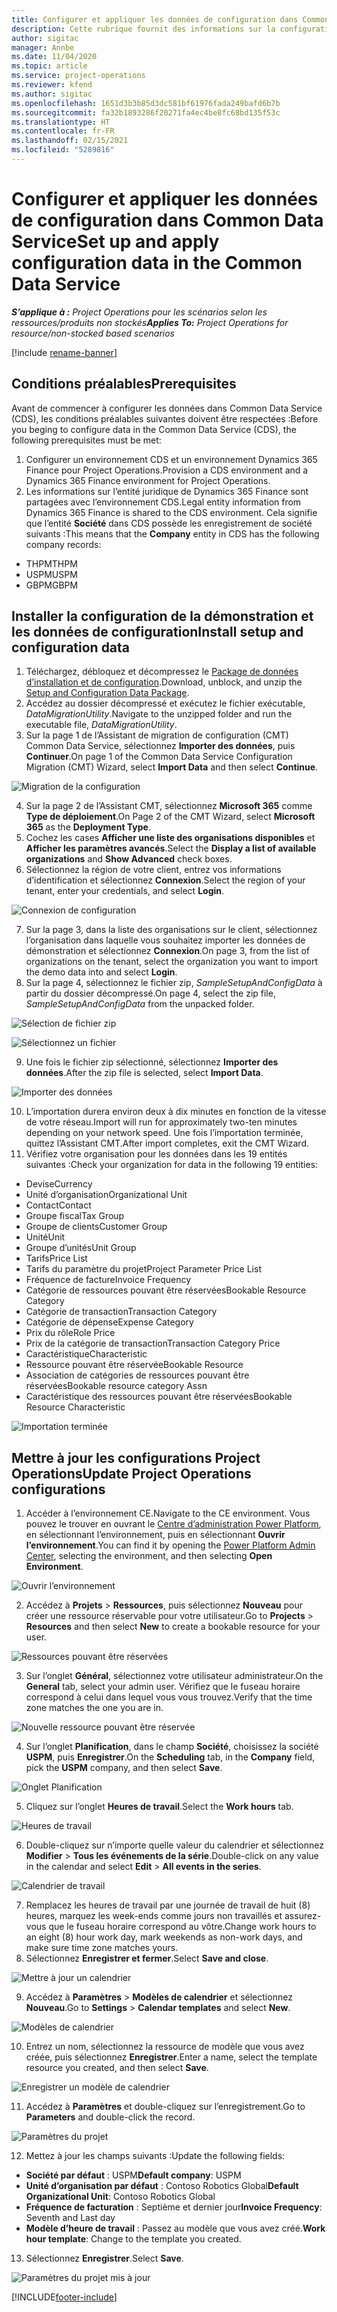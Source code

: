 ```yaml
---
title: Configurer et appliquer les données de configuration dans Common Data Service
description: Cette rubrique fournit des informations sur la configuration et l’application des données de configuration dans Project Operations.
author: sigitac
manager: Annbe
ms.date: 11/04/2020
ms.topic: article
ms.service: project-operations
ms.reviewer: kfend
ms.author: sigitac
ms.openlocfilehash: 1651d3b3b85d3dc581bf61976fada249bafd6b7b
ms.sourcegitcommit: fa32b1893286f20271fa4ec4be8fc68bd135f53c
ms.translationtype: HT
ms.contentlocale: fr-FR
ms.lasthandoff: 02/15/2021
ms.locfileid: "5289816"
---
```

# <a name="set-up-and-apply-configuration-data-in-the-common-data-service"></a><span data-ttu-id="2df66-103">Configurer et appliquer les données de configuration dans Common Data Service</span><span class="sxs-lookup"><span data-stu-id="2df66-103">Set up and apply configuration data in the Common Data Service</span></span> 

<span data-ttu-id="2df66-104">_**S’applique à :** Project Operations pour les scénarios selon les ressources/produits non stockés_</span><span class="sxs-lookup"><span data-stu-id="2df66-104">_**Applies To:** Project Operations for resource/non-stocked based scenarios_</span></span>

[!include [rename-banner](~/includes/cc-data-platform-banner.md)]

## <a name="prerequisites"></a><span data-ttu-id="2df66-105">Conditions préalables</span><span class="sxs-lookup"><span data-stu-id="2df66-105">Prerequisites</span></span>

<span data-ttu-id="2df66-106">Avant de commencer à configurer les données dans Common Data Service (CDS), les conditions préalables suivantes doivent être respectées :</span><span class="sxs-lookup"><span data-stu-id="2df66-106">Before you beging to configure data in the Common Data Service (CDS), the following prerequisites must be met:</span></span>

1.  <span data-ttu-id="2df66-107">Configurer un environnement CDS et un environnement Dynamics 365 Finance pour Project Operations.</span><span class="sxs-lookup"><span data-stu-id="2df66-107">Provision a CDS environment and a Dynamics 365 Finance environment for Project Operations.</span></span>
2.  <span data-ttu-id="2df66-108">Les informations sur l’entité juridique de Dynamics 365 Finance sont partagées avec l’environnement CDS.</span><span class="sxs-lookup"><span data-stu-id="2df66-108">Legal entity information from Dynamics 365 Finance is shared to the CDS environment.</span></span> <span data-ttu-id="2df66-109">Cela signifie que l’entité **Société** dans CDS possède les enregistrement de société suivants :</span><span class="sxs-lookup"><span data-stu-id="2df66-109">This means that the **Company** entity in CDS has the following company records:</span></span>
  - <span data-ttu-id="2df66-110">THPM</span><span class="sxs-lookup"><span data-stu-id="2df66-110">THPM</span></span>
  - <span data-ttu-id="2df66-111">USPM</span><span class="sxs-lookup"><span data-stu-id="2df66-111">USPM</span></span>
  - <span data-ttu-id="2df66-112">GBPM</span><span class="sxs-lookup"><span data-stu-id="2df66-112">GBPM</span></span>

## <a name="install-setup-and-configuration-data"></a><span data-ttu-id="2df66-113">Installer la configuration de la démonstration et les données de configuration</span><span class="sxs-lookup"><span data-stu-id="2df66-113">Install setup and configuration data</span></span>

1. <span data-ttu-id="2df66-114">Téléchargez, débloquez et décompressez le [Package de données d’installation et de configuration](https://download.microsoft.com/download/1/3/4/1349369c-6209-42b7-b3b4-5be0e67cacd8/ProjOpsSampleSetupData-%20Integrated%20UR1.zip).</span><span class="sxs-lookup"><span data-stu-id="2df66-114">Download, unblock, and unzip the [Setup and Configuration Data Package](https://download.microsoft.com/download/1/3/4/1349369c-6209-42b7-b3b4-5be0e67cacd8/ProjOpsSampleSetupData-%20Integrated%20UR1.zip).</span></span>
2. <span data-ttu-id="2df66-115">Accédez au dossier décompressé et exécutez le fichier exécutable, *DataMigrationUtility*.</span><span class="sxs-lookup"><span data-stu-id="2df66-115">Navigate to the unzipped folder and run the executable file, *DataMigrationUtility*.</span></span>
3. <span data-ttu-id="2df66-116">Sur la page 1 de l’Assistant de migration de configuration (CMT) Common Data Service, sélectionnez **Importer des données**, puis **Continuer**.</span><span class="sxs-lookup"><span data-stu-id="2df66-116">On page 1 of the Common Data Service Configuration Migration (CMT) Wizard, select **Import Data** and then select **Continue**.</span></span>

![Migration de la configuration](./media/1ConfigurationMigration.png)

4. <span data-ttu-id="2df66-118">Sur la page 2 de l’Assistant CMT, sélectionnez **Microsoft 365** comme **Type de déploiement**.</span><span class="sxs-lookup"><span data-stu-id="2df66-118">On Page 2 of the CMT Wizard, select **Microsoft 365** as the **Deployment Type**.</span></span>
5. <span data-ttu-id="2df66-119">Cochez les cases **Afficher une liste des organisations disponibles** et **Afficher les paramètres avancés**.</span><span class="sxs-lookup"><span data-stu-id="2df66-119">Select the **Display a list of available organizations** and **Show Advanced** check boxes.</span></span>
6. <span data-ttu-id="2df66-120">Sélectionnez la région de votre client, entrez vos informations d’identification et sélectionnez **Connexion**.</span><span class="sxs-lookup"><span data-stu-id="2df66-120">Select the region of your tenant, enter your credentials, and select **Login**.</span></span>

![Connexion de configuration](./media/2ConfigurationSignin.png)

7. <span data-ttu-id="2df66-122">Sur la page 3, dans la liste des organisations sur le client, sélectionnez l’organisation dans laquelle vous souhaitez importer les données de démonstration et sélectionnez **Connexion**.</span><span class="sxs-lookup"><span data-stu-id="2df66-122">On page 3, from the list of organizations on the tenant, select the organization you want to import the demo data into and select **Login**.</span></span>
8. <span data-ttu-id="2df66-123">Sur la page 4, sélectionnez le fichier zip, *SampleSetupAndConfigData* à partir du dossier décompressé.</span><span class="sxs-lookup"><span data-stu-id="2df66-123">On page 4, select the zip file, *SampleSetupAndConfigData* from the unpacked folder.</span></span>

![Sélection de fichier zip](./media/3ZipFile.png)

![Sélectionnez un fichier](./media/4SelectAFile.png)

9. <span data-ttu-id="2df66-126">Une fois le fichier zip sélectionné, sélectionnez **Importer des données**.</span><span class="sxs-lookup"><span data-stu-id="2df66-126">After the zip file is selected, select **Import Data**.</span></span>

![Importer des données](./media/5ImportData.png)

10. <span data-ttu-id="2df66-128">L’importation durera environ deux à dix minutes en fonction de la vitesse de votre réseau.</span><span class="sxs-lookup"><span data-stu-id="2df66-128">Import will run for approximately two-ten minutes depending on your network speed.</span></span> <span data-ttu-id="2df66-129">Une fois l’importation terminée, quittez l’Assistant CMT.</span><span class="sxs-lookup"><span data-stu-id="2df66-129">After import completes, exit the CMT Wizard.</span></span> 
11. <span data-ttu-id="2df66-130">Vérifiez votre organisation pour les données dans les 19 entités suivantes :</span><span class="sxs-lookup"><span data-stu-id="2df66-130">Check your organization for data in the following 19 entities:</span></span>

  - <span data-ttu-id="2df66-131">Devise</span><span class="sxs-lookup"><span data-stu-id="2df66-131">Currency</span></span>
  - <span data-ttu-id="2df66-132">Unité d’organisation</span><span class="sxs-lookup"><span data-stu-id="2df66-132">Organizational Unit</span></span>
  - <span data-ttu-id="2df66-133">Contact</span><span class="sxs-lookup"><span data-stu-id="2df66-133">Contact</span></span>
  - <span data-ttu-id="2df66-134">Groupe fiscal</span><span class="sxs-lookup"><span data-stu-id="2df66-134">Tax Group</span></span>
  - <span data-ttu-id="2df66-135">Groupe de clients</span><span class="sxs-lookup"><span data-stu-id="2df66-135">Customer Group</span></span>
  - <span data-ttu-id="2df66-136">Unité</span><span class="sxs-lookup"><span data-stu-id="2df66-136">Unit</span></span>
  - <span data-ttu-id="2df66-137">Groupe d’unités</span><span class="sxs-lookup"><span data-stu-id="2df66-137">Unit Group</span></span>
  - <span data-ttu-id="2df66-138">Tarifs</span><span class="sxs-lookup"><span data-stu-id="2df66-138">Price List</span></span>
  - <span data-ttu-id="2df66-139">Tarifs du paramètre du projet</span><span class="sxs-lookup"><span data-stu-id="2df66-139">Project Parameter Price List</span></span>
  - <span data-ttu-id="2df66-140">Fréquence de facture</span><span class="sxs-lookup"><span data-stu-id="2df66-140">Invoice Frequency</span></span>
  - <span data-ttu-id="2df66-141">Catégorie de ressources pouvant être réservées</span><span class="sxs-lookup"><span data-stu-id="2df66-141">Bookable Resource Category</span></span>
  - <span data-ttu-id="2df66-142">Catégorie de transaction</span><span class="sxs-lookup"><span data-stu-id="2df66-142">Transaction Category</span></span>
  - <span data-ttu-id="2df66-143">Catégorie de dépense</span><span class="sxs-lookup"><span data-stu-id="2df66-143">Expense Category</span></span>
  - <span data-ttu-id="2df66-144">Prix du rôle</span><span class="sxs-lookup"><span data-stu-id="2df66-144">Role Price</span></span>
  - <span data-ttu-id="2df66-145">Prix de la catégorie de transaction</span><span class="sxs-lookup"><span data-stu-id="2df66-145">Transaction Category Price</span></span>
  - <span data-ttu-id="2df66-146">Caractéristique</span><span class="sxs-lookup"><span data-stu-id="2df66-146">Characteristic</span></span>
  - <span data-ttu-id="2df66-147">Ressource pouvant être réservée</span><span class="sxs-lookup"><span data-stu-id="2df66-147">Bookable Resource</span></span>
  - <span data-ttu-id="2df66-148">Association de catégories de ressources pouvant être réservées</span><span class="sxs-lookup"><span data-stu-id="2df66-148">Bookable resource category Assn</span></span>
  - <span data-ttu-id="2df66-149">Caractéristique des ressources pouvant être réservées</span><span class="sxs-lookup"><span data-stu-id="2df66-149">Bookable Resource Characteristic</span></span>

![Importation terminée](./media/6CompleteImport.png)

## <a name="update-project-operations-configurations"></a><span data-ttu-id="2df66-151">Mettre à jour les configurations Project Operations</span><span class="sxs-lookup"><span data-stu-id="2df66-151">Update Project Operations configurations</span></span>

1. <span data-ttu-id="2df66-152">Accéder à l’environnement CE.</span><span class="sxs-lookup"><span data-stu-id="2df66-152">Navigate to the CE environment.</span></span> <span data-ttu-id="2df66-153">Vous pouvez le trouver en ouvrant le [Centre d’administration Power Platform](https://admin.powerplatform.microsoft.com/environments), en sélectionnant l’environnement, puis en sélectionnant **Ouvrir l’environnement**.</span><span class="sxs-lookup"><span data-stu-id="2df66-153">You can find it by opening the [Power Platform Admin Center](https://admin.powerplatform.microsoft.com/environments), selecting the environment, and then selecting **Open Environment**.</span></span> 

![Ouvrir l’environnement](./media/7OpenEnvironment.png)

2. <span data-ttu-id="2df66-155">Accédez à **Projets** > **Ressources**, puis sélectionnez **Nouveau** pour créer une ressource réservable pour votre utilisateur.</span><span class="sxs-lookup"><span data-stu-id="2df66-155">Go to **Projects** > **Resources** and then select **New** to create a bookable resource for your user.</span></span>

![Ressources pouvant être réservées](./media/8BookableResources.png)

3. <span data-ttu-id="2df66-157">Sur l’onglet **Général**, sélectionnez votre utilisateur administrateur.</span><span class="sxs-lookup"><span data-stu-id="2df66-157">On the **General** tab, select your admin user.</span></span> <span data-ttu-id="2df66-158">Vérifiez que le fuseau horaire correspond à celui dans lequel vous vous trouvez.</span><span class="sxs-lookup"><span data-stu-id="2df66-158">Verify that the time zone matches the one you are in.</span></span> 

![Nouvelle ressource pouvant être réservée](./media/9NewBookableResource.png)

4. <span data-ttu-id="2df66-160">Sur l’onglet **Planification**, dans le champ **Société**, choisissez la société **USPM**, puis **Enregistrer**.</span><span class="sxs-lookup"><span data-stu-id="2df66-160">On the **Scheduling** tab, in the **Company** field, pick the **USPM** company, and then select **Save**.</span></span> 

![Onglet Planification](./media/10SchedulingTab.png)

5. <span data-ttu-id="2df66-162">Cliquez sur l’onglet **Heures de travail**.</span><span class="sxs-lookup"><span data-stu-id="2df66-162">Select the **Work hours** tab.</span></span>  

![Heures de travail](./media/11WorkHours.png)

6. <span data-ttu-id="2df66-164">Double-cliquez sur n’importe quelle valeur du calendrier et sélectionnez **Modifier** > **Tous les événements de la série**.</span><span class="sxs-lookup"><span data-stu-id="2df66-164">Double-click on any value in the calendar and select **Edit** > **All events in the series**.</span></span> 

![Calendrier de travail](./media/12WorkCalendar.png)

7. <span data-ttu-id="2df66-166">Remplacez les heures de travail par une journée de travail de huit (8) heures, marquez les week-ends comme jours non travaillés et assurez-vous que le fuseau horaire correspond au vôtre.</span><span class="sxs-lookup"><span data-stu-id="2df66-166">Change work hours to an eight (8) hour work day, mark weekends as non-work days, and make sure time zone matches yours.</span></span> 
8. <span data-ttu-id="2df66-167">Sélectionnez **Enregistrer et fermer**.</span><span class="sxs-lookup"><span data-stu-id="2df66-167">Select **Save and close**.</span></span>

![Mettre à jour un calendrier](./media/13UpdateCalendar.png)

9. <span data-ttu-id="2df66-169">Accédez à **Paramètres** > **Modèles de calendrier** et sélectionnez **Nouveau**.</span><span class="sxs-lookup"><span data-stu-id="2df66-169">Go to **Settings** > **Calendar templates** and select **New**.</span></span>
 
 ![Modèles de calendrier](./media/14CalendarTemplates.png)
 
 10. <span data-ttu-id="2df66-171">Entrez un nom, sélectionnez la ressource de modèle que vous avez créée, puis sélectionnez **Enregistrer**.</span><span class="sxs-lookup"><span data-stu-id="2df66-171">Enter a name, select the template resource you created, and then select **Save**.</span></span> 
 
 ![Enregistrer un modèle de calendrier](./media/15SaveCalendarTemplate.png)
 
 11. <span data-ttu-id="2df66-173">Accédez à **Paramètres** et double-cliquez sur l’enregistrement.</span><span class="sxs-lookup"><span data-stu-id="2df66-173">Go to **Parameters** and double-click the record.</span></span> 
 
 ![Paramètres du projet](./media/16ProjectParameters.png)
 
12. <span data-ttu-id="2df66-175">Mettez à jour les champs suivants :</span><span class="sxs-lookup"><span data-stu-id="2df66-175">Update the following fields:</span></span>

 - <span data-ttu-id="2df66-176">**Société par défaut** : USPM</span><span class="sxs-lookup"><span data-stu-id="2df66-176">**Default company**: USPM</span></span>
 - <span data-ttu-id="2df66-177">**Unité d’organisation par défaut** : Contoso Robotics Global</span><span class="sxs-lookup"><span data-stu-id="2df66-177">**Default Organizational Unit**: Contoso Robotics Global</span></span>
 - <span data-ttu-id="2df66-178">**Fréquence de facturation** : Septième et dernier jour</span><span class="sxs-lookup"><span data-stu-id="2df66-178">**Invoice Frequency**: Seventh and Last day</span></span>
 - <span data-ttu-id="2df66-179">**Modèle d’heure de travail** : Passez au modèle que vous avez créé.</span><span class="sxs-lookup"><span data-stu-id="2df66-179">**Work hour template**: Change to the template you created.</span></span>

13. <span data-ttu-id="2df66-180">Sélectionnez **Enregistrer**.</span><span class="sxs-lookup"><span data-stu-id="2df66-180">Select **Save**.</span></span> 

![Paramètres du projet mis à jour](./media/17UpdatedProjectParameters.png)


[!INCLUDE[footer-include](../includes/footer-banner.md)]